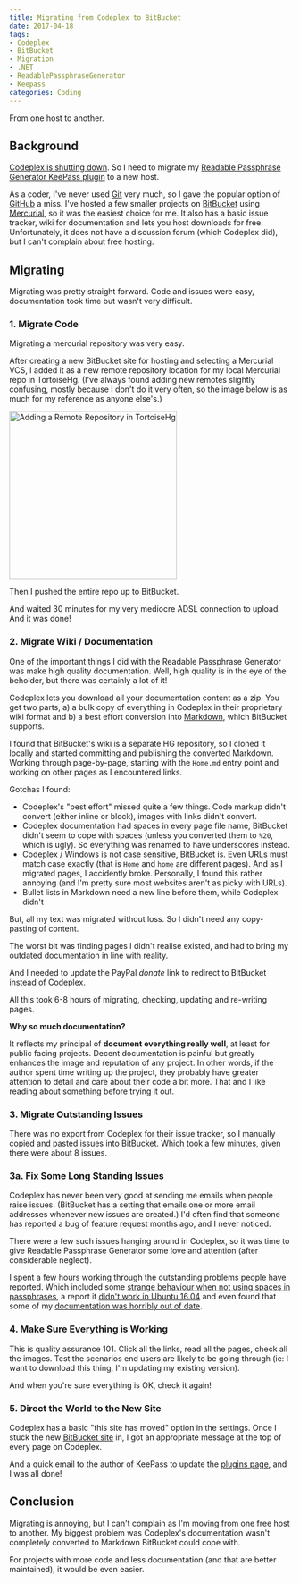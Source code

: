 ```yaml
---
title: Migrating from Codeplex to BitBucket
date: 2017-04-18
tags:
- Codeplex
- BitBucket
- Migration
- .NET
- ReadablePassphraseGenerator
- Keepass
categories: Coding
---
```


From one host to another.

<!-- more --> 

## Background

[Codeplex is shutting down](https://blogs.msdn.microsoft.com/bharry/2017/03/31/shutting-down-codeplex/).
So I need to migrate my [Readable Passphrase Generator KeePass plugin](https://readablepassphrase.codeplex.com/) to a new host.

As a coder, I've never used [Git](https://git-scm.com/) very much, so I gave the popular option of [GitHub](https://github.com/) a miss.
I've hosted a few smaller projects on [BitBucket](https://bitbucket.org/) using [Mercurial](https://www.mercurial-scm.org/), so it was the easiest choice for me.
It also has a basic issue tracker, wiki for documentation and lets you host downloads for free.
Unfortunately, it does not have a discussion forum (which Codeplex did), but I can't complain about free hosting.

## Migrating

Migrating was pretty straight forward.
Code and issues were easy, documentation took time but wasn't very difficult.

### 1. Migrate Code

Migrating a mercurial repository was very easy.

After creating a new BitBucket site for hosting and selecting a Mercurial VCS, I added it as a new remote repository location for my local Mercurial repo in TortoiseHg.
(I've always found adding new remotes slightly confusing, mostly because I don't do it very often, so the image below is as much for my reference as anyone else's.)

<img src="/images/Migrating-From-Codeplex-To-BitBucket/tortoisehg-remote-repo.png" class="" width=300 height=300 alt="Adding a Remote Repository in TortoiseHg" />

Then I pushed the entire repo up to BitBucket.

And waited 30 minutes for my very mediocre ADSL connection to upload.
And it was done!


### 2. Migrate Wiki / Documentation

One of the important things I did with the Readable Passphrase Generator was make high quality documentation.
Well, high quality is in the eye of the beholder, but there was certainly a lot of it!

Codeplex lets you download all your documentation content as a zip.
You get two parts, a) a bulk copy of everything in Codeplex in their proprietary wiki format and b) a best effort conversion into [Markdown](https://en.wikipedia.org/wiki/Markdown), which BitBucket supports.

I found that BitBucket's wiki is a separate HG repository, so I cloned it locally and started committing and publishing the converted Markdown.
Working through page-by-page, starting with the `Home.md` entry point and working on other pages as I encountered links.

Gotchas I found:

* Codeplex's "best effort" missed quite a few things. Code markup didn't convert (either inline or block), images with links didn't convert.
* Codeplex documentation had spaces in every page file name, BitBucket didn't seem to cope with spaces (unless you converted them to `%20`, which is ugly). So everything was renamed to have underscores instead.
* Codeplex / Windows is not case sensitive, BitBucket is. Even URLs must match case exactly (that is `Home` and `home` are different pages). And as I migrated pages, I accidently broke. Personally, I found this rather annoying (and I'm pretty sure most websites aren't as picky with URLs).
* Bullet lists in Markdown need a new line before them, while Codeplex didn't

But, all my text was migrated without loss.
So I didn't need any copy-pasting of content.

The worst bit was finding pages I didn't realise existed, and had to bring my outdated documentation in line with reality.

And I needed to update the PayPal *donate* link to redirect to BitBucket instead of Codeplex.


All this took 6-8 hours of migrating, checking, updating and re-writing pages.


**Why so much documentation?**

It reflects my principal of **document everything really well**, at least for public facing projects.
Decent documentation is painful but greatly enhances the image and reputation of any project.
In other words, if the author spent time writing up the project, they probably have greater attention to detail and care about their code a bit more.
That and I like reading about something before trying it out.


### 3. Migrate Outstanding Issues

There was no export from Codeplex for their issue tracker, so I manually copied and pasted issues into BitBucket.
Which took a few minutes, given there were about 8 issues.

### 3a. Fix Some Long Standing Issues

Codeplex has never been very good at sending me emails when people raise issues.
(BitBucket has a setting that emails one or more email addresses whenever new issues are created.)
I'd often find that someone has reported a bug of feature request months ago, and I never noticed.

There were a few such issues hanging around in Codeplex, so it was time to give Readable Passphrase Generator some love and attention (after considerable neglect).

I spent a few hours working through the outstanding problems people have reported.
Which included some [strange behaviour when not using spaces in passphrases](https://bitbucket.org/ligos/readablepassphrasegenerator/issues/4/excluding-word-separator-still-adds-spaces), a report it [didn't work in Ubuntu 16.04](https://bitbucket.org/ligos/readablepassphrasegenerator/issues/1/rpg-017-fails-to-work-with-keepass-235-in) and even found that some of my [documentation was horribly out of date](https://bitbucket.org/ligos/readablepassphrasegenerator/issues/2/sequence-contains-no-elements-on-valid).


### 4. Make Sure Everything is Working

This is quality assurance 101.
Click all the links, read all the pages, check all the images.
Test the scenarios end users are likely to be going through (ie: I want to download this thing, I'm updating my existing version).

And when you're sure everything is OK, check it again!


### 5. Direct the World to the New Site

Codeplex has a basic "this site has moved" option in the settings.
Once I stuck the new [BitBucket site](https://bitbucket.org/ligos/readablepassphrasegenerator/) in, I got an appropriate message at the top of every page on Codeplex.

And a quick email to the author of KeePass to update the [plugins page](http://keepass.info/plugins.html), and I was all done!


## Conclusion

Migrating is annoying, but I can't complain as I'm moving from one free host to another.
My biggest problem was Codeplex's documentation wasn't completely converted to Markdown BitBucket could cope with.

For projects with more code and less documentation (and that are better maintained), it would be even easier.